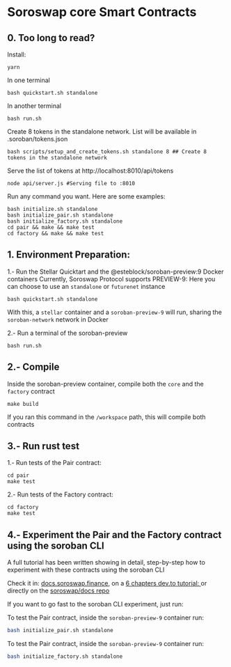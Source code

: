 # Soroswap core Smart Contracts

## 0. Too long to read?
Install:
```
yarn
```
In one terminal
```
bash quickstart.sh standalone
```
In another terminal
```
bash run.sh
```

Create 8 tokens in the standalone network.
List will be available in .soroban/tokens.json
```
bash scripts/setup_and_create_tokens.sh standalone 8 ## Create 8 tokens in the standalone network
```

Serve the list of tokens at http://localhost:8010/api/tokens
```
node api/server.js #Serving file to :8010
```

Run any command you want. Here are some examples:
```
bash initialize.sh standalone
bash initialize_pair.sh standalone
bash initialize_factory.sh standalone
cd pair && make && make test
cd factory && make && make test
```

## 1. Environment Preparation:
 
1.- Run the Stellar Quicktart and the @esteblock/soroban-preview:9 Docker containers
Currently, Soroswap Protocol supports PREVIEW-9:
Here you can choose to use an `standalone` or `futurenet` instance 
```
bash quickstart.sh standalone
```
With this, a `stellar` container and a `soroban-preview-9` will run, sharing the `soroban-network` network in Docker

2.- Run a terminal of the soroban-preview
```
bash run.sh
```

## 2.- Compile
Inside the soroban-preview container, compile both the `core` and the `factory` contract
```
make build
```
If you ran this command in the `/workspace` path, this will compile both contracts

## 3.- Run rust test
1.- Run tests of the Pair contract:
```
cd pair
make test
```
2.- Run tests of the Factory contract:
```
cd factory
make test
```

## 4.- Experiment the Pair and the Factory contract using the soroban CLI

A full tutorial has been written showing in detail, step-by-step how to experiment with these contracts using the soroban CLI

Check it in: [docs.soroswap.finance](https://docs.soroswap.finance/), on a [6 chapters dev.to tutorial: ](https://dev.to/esteblock/series/22986) or directly on the [soroswap/docs repo](https://github.com/soroswap/docs)

If you want to go fast to the soroban CLI experiment, just run:

To test the Pair contract, inside the `soroban-preview-9` container run:
```bash
bash initialize_pair.sh standalone
```

To test the Pair contract, inside the `soroban-preview-9` container run:
```bash
bash initialize_factory.sh standalone
```
